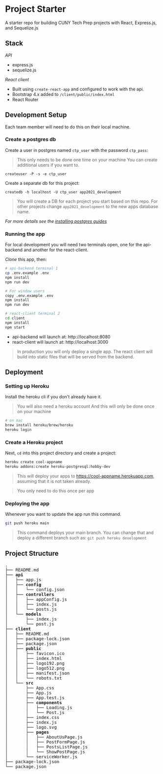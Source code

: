 # Project Starter
A starter repo for building CUNY Tech Prep projects with React, Express.js, and Sequelize.js

## Stack

*API*

- express.js
- sequelize.js

*React client*

- Built using `create-react-app` and configured to work with the api.
- Bootstrap 4.x added to `/client/public/index.html`
- React Router


## Development Setup

Each team member will need to do this on their local machine.

### Create a postgres db

Create a user in postgres named `ctp_user` with the password `ctp_pass`:

> This only needs to be done one time on your machine
> You can create additional users if you want to.

```
createuser -P -s -e ctp_user
```

Create a separate db for this project:

```
createdb -h localhost -U ctp_user app2021_development
```

> You will create a DB for each project you start based on this repo. For other projects change `app2021_development` to the new apps database name.

*For more details see the [installing postgres guides](https://github.com/CUNYTechPrep/guides#postgresql)*

### Running the app

For local development you will need two terminals open, one for the api-backend and another for the react-client.

*Clone* this app, then:

```bash
# api-backend terminal 1
cp .env.example .env
npm install
npm run dev
```
```bash
# For window users
copy .env.example .env
npm install
npm run dev
```
```bash
# react-client terminal 2
cd client
npm install
npm start
```

- api-backend will launch at: http://localhost:8080
- react-client will launch at: http://localhost:3000

> In production you will only deploy a single app. The react client will build into static files that will be served from the backend.

## Deployment

### Setting up Heroku

Install the heroku cli if you don't already have it.

> You will also need a heroku account
> And this will only be done once on your machine

```bash
# on mac
brew install heroku/brew/heroku
heroku login
```

### Create a Heroku project

Next, `cd` into this project directory and create a project:

```bash
heroku create cool-appname
heroku addons:create heroku-postgresql:hobby-dev
```

> This will deploy your apps to https://cool-appname.herokuapp.com, assuming that it is not taken already.

> You only need to do this once per app

### Deploying the app

Whenever you want to update the app run this command.

```bash
git push heroku main
```

> This command deploys your main branch. You can change that and deploy a different branch such as: `git push heroku development`



## Project Structure

<pre>
.
├── README.md
├── <strong>api</strong>
│   ├── app.js
│   ├── <strong>config</strong>
│   │   └── config.json
│   ├── <strong>controllers</strong>
│   │   ├── appConfig.js
│   │   ├── index.js
│   │   └── posts.js
│   └── <strong>models</strong>
│       ├── index.js
│       └── post.js
├── <strong>client</strong>
│   ├── README.md
│   ├── package-lock.json
│   ├── package.json
│   ├── <strong>public</strong>
│   │   ├── favicon.ico
│   │   ├── index.html
│   │   ├── logo192.png
│   │   ├── logo512.png
│   │   ├── manifest.json
│   │   └── robots.txt
│   └── <strong>src</strong>
│       ├── App.css
│       ├── App.js
│       ├── App.test.js
│       ├── <strong>components</strong>
│       │   ├── Loading.js
│       │   └── Post.js
│       ├── index.css
│       ├── index.js
│       ├── logo.svg
│       ├── <strong>pages</strong>
│       │   ├── AboutUsPage.js
│       │   ├── PostFormPage.js
│       │   ├── PostsListPage.js
│       │   └── ShowPostPage.js
│       └── serviceWorker.js
├── package-lock.json
└── package.json
</pre>
